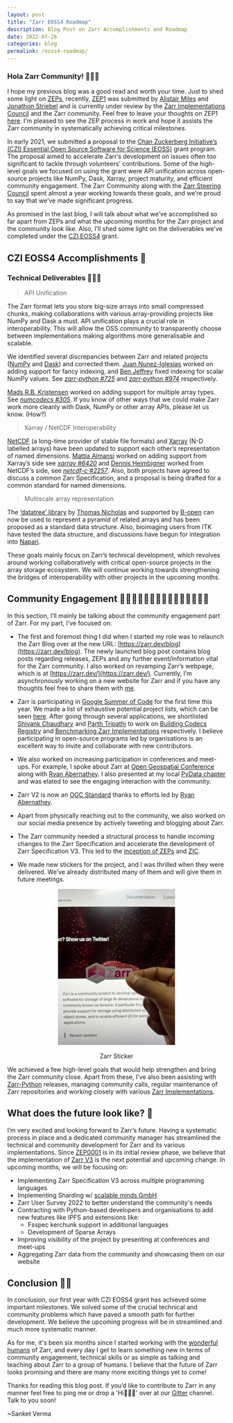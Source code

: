```yaml
---
layout: post
title: "Zarr EOSS4 Roadmap"
description: Blog Post on Zarr Accomplishments and Roadmap
date: 2022-07-26
categories: blog
permalink: /eoss4-roadmap/
---
```


### Hola Zarr Community! 🙋🏻‍♂️

I hope my previous blog was a good read and worth your time. Just to shed some
light on [ZEPs](https://zarr.dev/blog/zep-inception/), recently, [ZEP1](https://zarr.dev/zeps/draft/ZEP0001.html) was submitted by [Alistair Miles](https://github.com/alimanfoo) and [Jonathon Striebel](https://github.com/jstriebel) and is currently under review by the [Zarr Implementations Council](https://github.com/zarr-developers/governance/blob/main/GOVERNANCE.md#zarr-implementation-council-zic) and the Zarr community.
Feel free to leave your thoughts on ZEP1 [here](https://github.com/zarr-developers/zarr-specs/pull/149). I’m pleased to see the
ZEP process in work and hope it assists the Zarr community in systematically
achieving critical milestones.

In early 2021, we submitted a proposal to the [Chan Zuckerberg Initiative’s
(CZI) Essential Open Source Software for Science (EOSS)](https://chanzuckerberg.com/eoss/) grant program. The proposal
aimed to accelerate Zarr’s development on issues often too significant to
tackle through volunteers’ contributions. Some of the high-level goals we
focused on using the grant were API unification across open-source projects
like NumPy, Dask, Xarray, project maturity, and efficient community engagement.
The Zarr Community along with the [Zarr Steering Council](https://github.com/zarr-developers/governance/blob/main/GOVERNANCE.md#zarr-steering-council)
spent almost a year working towards these goals, and
we’re proud to say that we’ve made significant progress.

As promised in the last blog, I will talk about what we’ve accomplished so far
apart from ZEPs and what the upcoming months for the Zarr project and the
community look like. Also, I’ll shed some light on the deliverables we’ve
completed under the [CZI EOSS4](https://chanzuckerberg.com/eoss/proposals/?cycle=4) grant.

## CZI EOSS4 Accomplishments 📝

### Technical Deliverables 🧑🏻‍💻

> API Unification

The Zarr format lets you store big-size arrays into small compressed chunks,
making collaborations with various array-providing projects like NumPy and Dask
a must. API unification plays a crucial role in interoperability. This
will allow the OSS community to transparently choose between implementations
making algorithms more generalisable and scalable.

We identified several discrepancies between Zarr and related projects ([NumPy](https://github.com/numpy/numpy) and 
[Dask](https://github.com/dask/dask)) and corrected them. [Juan Nunez-Iglesias](https://github.com/jni) 
worked on adding support for fancy indexing, and [Ben Jeffrey](https://github.com/benjeffery) 
fixed indexing for scalar NumPy values. See [*zarr-python #725*](https://github.com/zarr-developers/zarr-python/pull/725) 
and [*zarr-python #974*](https://github.com/zarr-developers/zarr-python/pull/974) respectively.

[Mads R.B. Kristensen](https://github.com/madsbk) worked on adding support for
multiple array types. See [*numcodecs #305*](https://github.com/zarr-developers/numcodecs/pull/305).
If you know of other ways that we could make Zarr work more cleanly with Dask,
NumPy or other array APIs, please let us know. (How?)

> Xarray / NetCDF Interoperability

[NetCDF](https://github.com/unidata/netcdf-c/) (a long-time provider of stable
file formats) and [Xarray](https://github.com/pydata/xarray/) (N-D labelled
arrays) have been updated to support each other’s representation of named dimensions.
[Mattia Almansi](https://github.com/malmans2) worked on adding support from
Xarray’s side see [*xarray #6420*](https://github.com/pydata/xarray/pull/6420) and [Dennis Heimbigner](https://github.com/DennisHeimbigner) 
worked from NetCDF’s side, see
[*netcdf-c #2257*](https://github.com/unidata/netcdf-c/pull/2257). Also, both
projects have agreed to discuss a common Zarr Specification, and a proposal is
being drafted for a common standard for named dimensions.

> Multiscale array representation

The [‘datatree’ library](https://github.com/xarray-contrib/datatree) by
[Thomas Nicholas](https://github.com/TomNicholas) and supported by [B-open](https://www.bopen.eu/) can now be used to represent a pyramid of related
arrays and has been proposed as a standard data structure. Also, bioimaging
users from ITK have tested the data structure, and discussions have begun for
integration into [Napari](https://github.com/napari/napari).


These goals mainly focus on Zarr’s technical development, which revolves
around working collaboratively with critical open-source projects in the array
storage ecosystem. We will continue working towards strengthening the bridges
of interoperability with other projects in the upcoming months.

## Community Engagement 👩🏻‍🤝‍👨🏼👨🏿‍🤝‍👨🏻👩🏿‍🤝‍👩🏼

In this section, I’ll mainly be talking about the community engagement part of
Zarr. For my part, I’ve focused on:

- The first and foremost thing I did when I started my role was to relaunch the
  Zarr Blog over at the new URL: [https://zarr.dev/blog](https://zarr.dev/blog). The newly launched blog
  post contains blog posts regarding releases, ZEPs and any further
  event/information vital for the Zarr community. I also worked on revamping
  Zarr’s webpage, which is at [https://zarr.dev/](https://zarr.dev/). Currently, I’m asynchronously
  working on a new website for Zarr and if you have any thoughts feel free to
  share them with [me](mailto:svsanketverma5@gmail.com).

- Zarr is participating in [Google Summer of Code](https://summerofcode.withgoogle.com/) for the first time this year. We made
  a list of exhaustive potential project lists, which can be seen [here](https://github.com/zarr-developers/gsoc/blob/main/2022/ideas-list.md). After
  going through several applications, we shortlisted [Shivank Chaudhary](https://github.com/alt-shivam) and [Parth Tripathi](https://github.com/parthxtripathi/) to work on [Building Codecs Registry](https://summerofcode.withgoogle.com/programs/2022/projects/g4IPN5HL) and
  [Benchmarking Zarr Implementations](https://summerofcode.withgoogle.com/programs/2022/projects/qa93Xk9L) respectively. I
  believe participating in open-source programs led by organisations is an
  excellent way to invite and collaborate with new contributors.

- We also worked on increasing participation in conferences and meet-ups. For
  example, I spoke about Zarr at [Open Geospatial Conference](https://youtu.be/KiiKvXzhyMs) along with 
  [Ryan Abernathey](https://youtu.be/unGL07trSjA). I also presented at my local [PyData chapter](https://youtu.be/EDXxytmCGqw) 
  and was elated to see the engaging interaction with the community.

- Zarr V2 is now an [OGC Standard](https://portal.ogc.org/files/100727) thanks
  to efforts led by [Ryan Abernathey](https://github.com/rabernat/).

- Apart from physically reaching out to the community, we also worked on our
  social media presence by actively tweeting and blogging about Zarr.

- The Zarr community needed a structural process to handle incoming changes to
  the Zarr Specification and accelerate the development of Zarr Specification
  V3. This led to the [inception of ZEPs](https://zarr.dev/blog/zep-inception/) and
  [ZIC](https://github.com/zarr-developers/governance/blob/main/GOVERNANCE.md#zarr-implementation-council-zic).

- We made new stickers for the project, and I was thrilled when they were
  delivered. We’ve already distributed many of them and will give them in
  future meetings.

<p align="center">
  <img src="../assets/images/zarr_sticker.jpeg" alt="zarr_sticker" width="270">
  <center> Zarr Sticker </center>
</p>


We achieved a few high-level goals that would help strengthen and bring the Zarr
community close. Apart from these, I’ve also been assisting with [Zarr-Python](https://github.com/zarr-developers/zarr-python)
releases, managing community calls, regular maintenance of Zarr repositories and working closely with
various [Zarr Implementations](https://github.com/zarr-developers/zarr_implementations).


## What does the future look like? 🔮

I’m very excited and looking forward to Zarr’s future. Having a systematic
process in place and a dedicated community manager has streamlined the
technical and community development for Zarr and its various implementations.
Since [ZEP0001](https://github.com/zarr-developers/zarr-specs/pull/149) is in
its initial review phase, we believe that the implementation of [Zarr V3](https://zarr-specs.readthedocs.io/en/latest/core/v3.0.html) 
is the next potential and upcoming change. In upcoming months, we will be focusing on:

- Implementing Zarr Specification V3 across multiple programming languages
- Implementing Sharding w/ [scalable minds GmbH](https://scalableminds.com/)
- Zarr User Survey 2022 to better understand the community's needs
- Contracting with Python-based developers and organisations to add new features like IPFS and extensions like:
  - Fsspec kerchunk support in additional languages
  - Development of Sparse Arrays
- Improving visibility of the project by presenting at conferences and meet-ups
- Aggregating Zarr data from the community and showcasing them on our website

## Conclusion 🙌🏻

In conclusion, our first year with CZI EOSS4 grant has achieved some important
milestones. We solved some of the crucial technical and community problems
which have paved a smooth path for further development. We believe the upcoming
progress will be in streamlined and much more systematic manner.

As for me, it's been six months since I started working with the [wonderful humans](https://gitter.im/zarr-developers/community#people)
of Zarr, and every day I get to learn something new in terms of community
engagement, technical skills or as simple as talking and teaching about Zarr to
a group of humans. I believe that the future of Zarr looks promising and
there are many more exciting things yet to come!

Thanks for reading this blog post. If you’d like to contribute to Zarr in any
manner feel free to ping me or drop a 'Hi🙋🏻‍♂️' over at our [Gitter](https://gitter.im/zarr-developers/community) channel. Talk to you soon! 

~Sanket Verma
